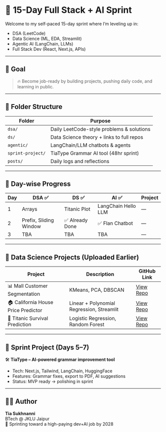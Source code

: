 # 🚀 15-Day Full Stack + AI Sprint

Welcome to my self-paced 15-day sprint where I’m leveling up in:
- DSA (LeetCode)
- Data Science (ML, EDA, Streamlit)
- Agentic AI (LangChain, LLMs)
- Full Stack Dev (React, Next.js, APIs)

---

## 🧠 Goal

> 🔥 Become job-ready by building projects, pushing daily code, and learning in public.

---

## 📁 Folder Structure

| Folder          | Purpose                                 |
|------------------|------------------------------------------|
| `dsa/`          | Daily LeetCode-style problems & solutions |
| `ds/`           | Data Science theory + links to full repos |
| `agentic/`      | LangChain/LLM chatbots & agents          |
| `sprint-project/` | TiaType Grammar AI tool (48hr sprint)   |
| `posts/`        | Daily logs and reflections                |

---

## 🧪 Day-wise Progress

| Day | DSA ✅ | DS ✅ | AI ✅ | Project |
|-----|--------|--------|--------|---------|
| 1   | Arrays | Titanic Plot | LangChain Hello LLM | — |
| 2   | Prefix, Sliding Window | ✅ Already Done | ✅ Flan Chatbot | — |
| 3   | TBA | TBA | TBA | — |

---

## 🧠 Data Science Projects (Uploaded Earlier)

| Project | Description | GitHub Link |
|--------|-------------|-------------|
| 📊 Mall Customer Segmentation | KMeans, PCA, DBSCAN | [View Repo](https://github.com/TIA1106/mall-customer-segmentation) |
| 🏠 California House Price Predictor | Linear + Polynomial Regression, Streamlit | [View Repo](https://github.com/TIA1106/california-house-price-predictor) |
| 🚢 Titanic Survival Prediction | Logistic Regression, Random Forest | [View Repo](https://github.com/TIA1106/titanic-survival-prediction) |

---

## 🧠 Sprint Project (Days 5–7)

🛠️ **TiaType – AI-powered grammar improvement tool**

- Tech: Next.js, Tailwind, LangChain, HuggingFace
- Features: Grammar fixes, export to PDF, AI suggestions
- Status: MVP ready → polishing in sprint

---

## 👩‍💻 Author

**Tia Sukhnanni**  
BTech @ JKLU Jaipur  
📍 Sprinting toward a high-paying dev+AI job by 2028  
